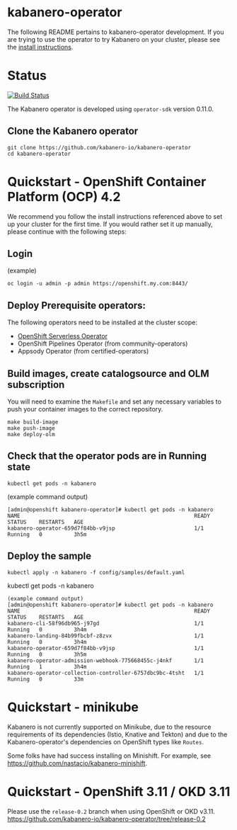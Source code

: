 # kabanero-operator
The following README pertains to kabanero-operator development.  If you are trying to use the operator to try Kabanero on your cluster, please see the [install instructions](https://kabanero.io/docs/ref/general/installation/installing-kabanero-foundation.html).

# Status
[![Build Status](https://travis-ci.org/kabanero-io/kabanero-operator.svg?branch=master)](https://travis-ci.org/kabanero-io/kabanero-operator)

The Kabanero operator is developed using `operator-sdk` version 0.11.0.

## Clone the Kabanero operator

```
git clone https://github.com/kabanero-io/kabanero-operator
cd kabanero-operator
```

# Quickstart - OpenShift Container Platform (OCP) 4.2

We recommend you follow the install instructions referenced above to set up your cluster for the first time.  If you would rather set it up manually, please continue with the following steps:

## Login
(example)

```
oc login -u admin -p admin https://openshift.my.com:8443/
```

## Deploy Prerequisite operators:

The following operators need to be installed at the cluster scope:
* [OpenShift Serverless Operator](https://docs.openshift.com/container-platform/4.2/serverless/installing-openshift-serverless.html)
* OpenShift Pipelines Operator (from community-operators)
* Appsody Operator (from certified-operators)

## Build images, create catalogsource and OLM subscription

You will need to examine the `Makefile` and set any necessary variables to push your container images to the correct repository.

```
make build-image
make push-image
make deploy-olm
```

## Check that the operator pods are in Running state

```
kubectl get pods -n kabanero
```
(example command output)

```
[admin@openshift kabanero-operator]# kubectl get pods -n kabanero
NAME                                                       READY   STATUS    RESTARTS   AGE
kabanero-operator-659d7f84bb-v9jsp                         1/1     Running   0          3h5m
```

## Deploy the sample

```
kubectl apply -n kabanero -f config/samples/default.yaml
```

kubectl get pods -n kabanero
```
(example command output)
[admin@openshift kabanero-operator]# kubectl get pods -n kabanero
NAME                                                       READY   STATUS    RESTARTS   AGE
kabanero-cli-58f96db965-j97gd                              1/1     Running   0          3h4m
kabanero-landing-84b99fbcbf-z8zvx                          1/1     Running   0          3h4m
kabanero-operator-659d7f84bb-v9jsp                         1/1     Running   0          3h5m
kabanero-operator-admission-webhook-775668455c-j4nkf       1/1     Running   1          3h4m
kabanero-operator-collection-controller-6757dbc9bc-4tsht   1/1     Running   0          33m
```

# Quickstart - minikube

Kabanero is not currently supported on Minikube, due to the resource requirements of its dependencies (Istio, Knative and Tekton) and due to the Kabanero-operator's dependencies on OpenShift types like `Routes`.

Some folks have had success installing on Minishift.  For example, see https://github.com/nastacio/kabanero-minishift.

# Quickstart - OpenShift 3.11 / OKD 3.11

Please use the `release-0.2` branch when using OpenShift or OKD v3.11.
https://github.com/kabanero-io/kabanero-operator/tree/release-0.2